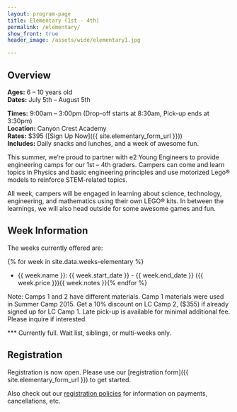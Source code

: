 ```yaml
---
layout: program-page
title: Elementary (1st - 4th)
permalink: /elementary/
show_front: true
header_image: /assets/wide/elementary1.jpg

---
```


## Overview
**Ages:** 6 – 10 years old  
**Dates:** July 5th – August 5th  

**Times:** 9:00am – 3:00pm (Drop-off starts at 8:30am, Pick-up ends at 3:30pm)  
**Location:** Canyon Crest Academy  
**Rates:** $395 ([Sign Up Now]({{ site.elementary_form_url }}))  
**Includes:** Daily snacks and lunches, and a week of awesome fun.  

This summer, we’re proud to partner with e2 Young Engineers to provide
engineering camps for our 1st – 4th graders. Campers can come and learn topics
in Physics and basic engineering principles and use motorized Lego®  models to
reinforce STEM-related topics.

All week, campers will be engaged in learning about science, technology,
engineering, and mathematics using  their own LEGO® kits. In between the
learnings, we will also head outside for some awesome games and fun.

## Week Information
The weeks currently offered are:

{% for week in site.data.weeks-elementary %}
- {{ week.name }}: {{ week.start_date }} - {{ week.end_date }} ({{ week.price }}){{ week.notes }}{% endfor %}

Note: Camps 1 and 2 have different materials. Camp 1 materials were used in Summer Camp 2015.  Get a 10% discount on LC Camp 2, ($355) if already signed up for LC Camp 1. Late pick-up is available for minimal additional fee. Please inquire if interested.  
  
*** Currently full. Wait list, siblings, or multi-weeks only.



## Registration
Registration is now open. Please use our [registration form]({{ site.elementary_form_url }}) to get started.

Also check out our [registration policies](/camp/about/registration) for information on payments, cancellations, etc.
